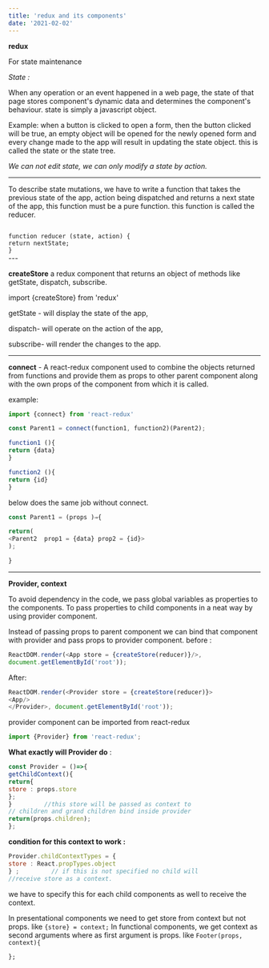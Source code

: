 ```yaml
---
title: 'redux and its components'
date: '2021-02-02'
---
```

**redux**

For state maintenance

*State :*

When any operation or an event happened in a web page, the state of that page stores component's dynamic data and determines the component's behaviour. state is simply a javascript object.

Example: when a button is clicked to open a form, then the button clicked will be true, an empty object will be opened for the newly opened form and every change made to the app will result in updating the state object. this is called the state or the state tree.

<em>We can not edit state, we can only modify a state by action.</em>

---

To describe state mutations, we have to write a function that takes the previous state of the app, action being dispatched and returns a next state of the app, this function must be a pure function. this function is called the reducer.

<code>
function reducer (state, action) {
return nextState;
}
</code>
---

**createStore** a redux component that returns an object of methods like getState, dispatch, subscribe.

import {createStore} from 'redux'

getState - will display the state of the app,

dispatch- will operate on the action of the app,

subscribe- will render the changes to the app.

---

**connect** - A react-redux component used to combine the objects returned from functions and provide them as props to other parent component along with the own props of the component from which it is called.

example:

```javascript
import {connect} from 'react-redux'

const Parent1 = connect(function1, function2)(Parent2);

function1 (){
return {data}
}

function2 (){
return {id}
}
```

below does the same job without connect.

```javascript
const Parent1 = (props )⇒{

return(
<Parent2  prop1 = {data} prop2 = {id}>
);

}
```

---

**Provider, context**

To avoid dependency in the code, we pass global variables as properties to the components.
To pass properties to child components in a neat way by using provider component.

Instead of passing props to parent component we can bind that component with provider and pass props to provider component.
before :

```javascript
ReactDOM.render(<App store = {createStore(reducer)}/>,
document.getElementById('root'));
```

After:

```javascript
ReactDOM.render(<Provider store = {createStore(reducer)}>
<App/>
</Provider>, document.getElementById('root'));
```

provider component can be imported from react-redux

```javascript
import {Provider} from 'react-redux';
```

**What exactly will Provider do** :

```javascript
const Provider = ()=>{
getChildContext(){
return{
store : props.store
};
}         //this store will be passed as context to
// children and grand children bind inside provider
return(props.children);
};
```

**condition for this context to work :**

```javascript
Provider.childContextTypes = {
store : React.propTypes.object
} ;         // if this is not specified no child will
//receive store as a context.
```

we have to specify this for each child components as well to receive the context.

In presentational components we need to get store from context but not props. like ``{store} = context;``
In functional components, we get context as second arguments where as first argument is props. like ``Footer(props, context){``

``};``
